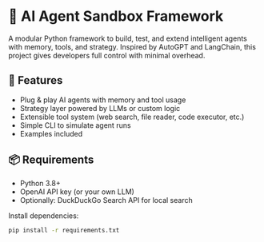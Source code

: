 # 🤖 AI Agent Sandbox Framework

A modular Python framework to build, test, and extend intelligent agents with memory, tools, and strategy. Inspired by AutoGPT and LangChain, this project gives developers full control with minimal overhead.

## 🚀 Features

- Plug & play AI agents with memory and tool usage
- Strategy layer powered by LLMs or custom logic
- Extensible tool system (web search, file reader, code executor, etc.)
- Simple CLI to simulate agent runs
- Examples included

## 📦 Requirements

- Python 3.8+
- OpenAI API key (or your own LLM)
- Optionally: DuckDuckGo Search API for local search

Install dependencies:
```bash
pip install -r requirements.txt
